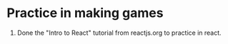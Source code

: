 # Practice in making games

1. Done the "Intro to React" tutorial from reactjs.org to practice in react.
